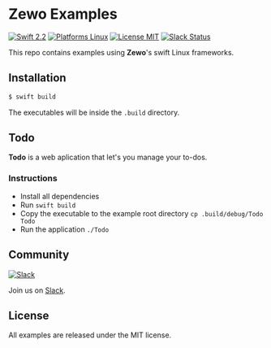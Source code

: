 Zewo Examples
=============

[![Swift 2.2](https://img.shields.io/badge/Swift-2.2-orange.svg?style=flat)](https://swift.org)
[![Platforms Linux](https://img.shields.io/badge/Platforms-Linux-lightgray.svg?style=flat)](https://swift.org/download/#linux)
[![License MIT](https://img.shields.io/badge/License-MIT-blue.svg?style=flat)](https://tldrlegal.com/license/mit-license)
[![Slack Status](http://slack.zewo.io/badge.svg)](http://slack.zewo.io)

This repo contains examples using **Zewo**'s swift Linux frameworks.

## Installation

```swift
$ swift build
```

The executables will be inside the `.build` directory.

## Todo

**Todo** is a web aplication that let's you manage your to-dos.

### Instructions

- Install all dependencies
- Run `swift build`
- Copy the executable to the example root directory `cp .build/debug/Todo Todo`
- Run the application `./Todo`

## Community

[![Slack](http://s13.postimg.org/ybwy92ktf/Slack.png)](http://slack.zewo.io)

Join us on [Slack](http://slack.zewo.io).

License
-------

All examples are released under the MIT license.
